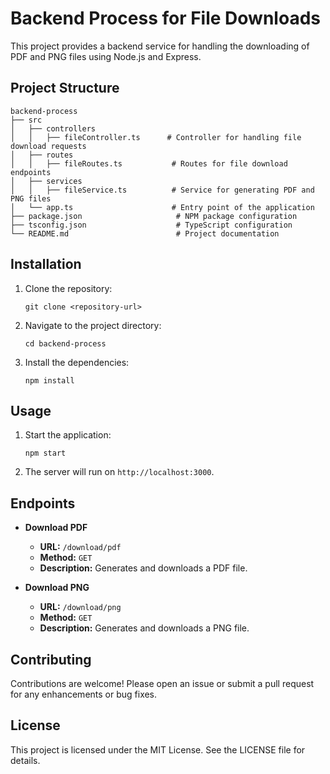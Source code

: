 # Backend Process for File Downloads

This project provides a backend service for handling the downloading of PDF and PNG files using Node.js and Express.

## Project Structure

```
backend-process
├── src
│   ├── controllers
│   │   ├── fileController.ts      # Controller for handling file download requests
│   ├── routes
│   │   ├── fileRoutes.ts           # Routes for file download endpoints
│   ├── services
│   │   ├── fileService.ts          # Service for generating PDF and PNG files
│   └── app.ts                      # Entry point of the application
├── package.json                     # NPM package configuration
├── tsconfig.json                    # TypeScript configuration
└── README.md                        # Project documentation
```

## Installation

1. Clone the repository:
   ```
   git clone <repository-url>
   ```
2. Navigate to the project directory:
   ```
   cd backend-process
   ```
3. Install the dependencies:
   ```
   npm install
   ```

## Usage

1. Start the application:
   ```
   npm start
   ```
2. The server will run on `http://localhost:3000`.

## Endpoints

- **Download PDF**
  - **URL:** `/download/pdf`
  - **Method:** `GET`
  - **Description:** Generates and downloads a PDF file.

- **Download PNG**
  - **URL:** `/download/png`
  - **Method:** `GET`
  - **Description:** Generates and downloads a PNG file.

## Contributing

Contributions are welcome! Please open an issue or submit a pull request for any enhancements or bug fixes.

## License

This project is licensed under the MIT License. See the LICENSE file for details.